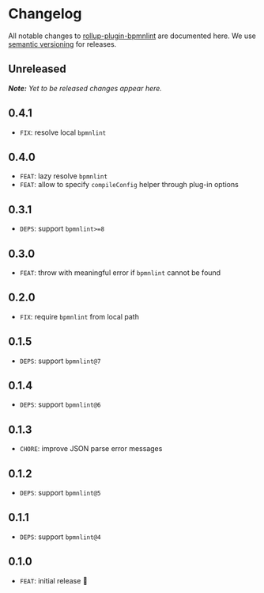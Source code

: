 # Changelog

All notable changes to [rollup-plugin-bpmnlint](https://github.com/nikku/rollup-plugin-bpmnlint) are documented here. We use [semantic versioning](http://semver.org/) for releases.

## Unreleased

___Note:__ Yet to be released changes appear here._

## 0.4.1

* `FIX`: resolve local `bpmnlint`

## 0.4.0

* `FEAT`: lazy resolve `bpmnlint`
* `FEAT`: allow to specify `compileConfig` helper through plug-in options

## 0.3.1

* `DEPS`: support `bpmnlint>=8`

## 0.3.0

* `FEAT`: throw with meaningful error if `bpmnlint` cannot be found

## 0.2.0

* `FIX`: require `bpmnlint` from local path

## 0.1.5

* `DEPS`: support `bpmnlint@7`

## 0.1.4

* `DEPS`: support `bpmnlint@6`

## 0.1.3

* `CHORE`: improve JSON parse error messages

## 0.1.2

* `DEPS`: support `bpmnlint@5`

## 0.1.1

* `DEPS`: support `bpmnlint@4`

## 0.1.0

* `FEAT`: initial release :tada: